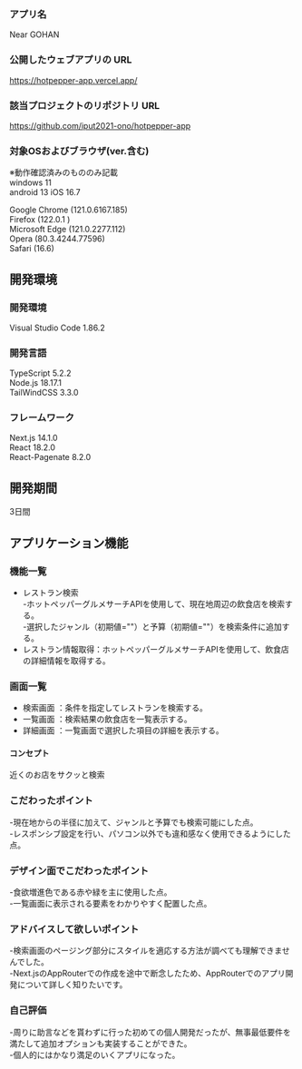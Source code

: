 ### アプリ名
Near GOHAN

### 公開したウェブアプリの URL
https://hotpepper-app.vercel.app/

### 該当プロジェクトのリポジトリ URL
https://github.com/iput2021-ono/hotpepper-app

### 対象OSおよびブラウザ(ver.含む)
※動作確認済みのもののみ記載  
windows 11  
android 13
iOS 16.7

Google Chrome (121.0.6167.185)  
Firefox (122.0.1 )  
Microsoft Edge (121.0.2277.112)  
Opera (80.3.4244.77596)  
Safari (16.6)
 
## 開発環境
### 開発環境
Visual Studio Code 1.86.2

### 開発言語
TypeScript 5.2.2  
Node.js 18.17.1  
TailWindCSS 3.3.0  

### フレームワーク
Next.js 14.1.0  
React 18.2.0  
React-Pagenate 8.2.0

## 開発期間
3日間

## アプリケーション機能

### 機能一覧
- レストラン検索  
  -ホットペッパーグルメサーチAPIを使用して、現在地周辺の飲食店を検索する。  
  -選択したジャンル（初期値=""）と予算（初期値=""）を検索条件に追加する。
- レストラン情報取得：ホットペッパーグルメサーチAPIを使用して、飲食店の詳細情報を取得する。

### 画面一覧
- 検索画面 ：条件を指定してレストランを検索する。
- 一覧画面 ：検索結果の飲食店を一覧表示する。
- 詳細画面 ：一覧画面で選択した項目の詳細を表示する。

#### コンセプト
近くのお店をサクッと検索

### こだわったポイント
-現在地からの半径に加えて、ジャンルと予算でも検索可能にした点。  
-レスポンシブ設定を行い、パソコン以外でも違和感なく使用できるようにした点。

### デザイン面でこだわったポイント
-食欲増進色である赤や緑を主に使用した点。  
-一覧画面に表示される要素をわかりやすく配置した点。

### アドバイスして欲しいポイント
-検索画面のページング部分にスタイルを適応する方法が調べても理解できませんでした。  
-Next.jsのAppRouterでの作成を途中で断念したため、AppRouterでのアプリ開発について詳しく知りたいです。

### 自己評価
-周りに助言などを貰わずに行った初めての個人開発だったが、無事最低要件を満たして追加オプションも実装することができた。  
-個人的にはかなり満足のいくアプリになった。
